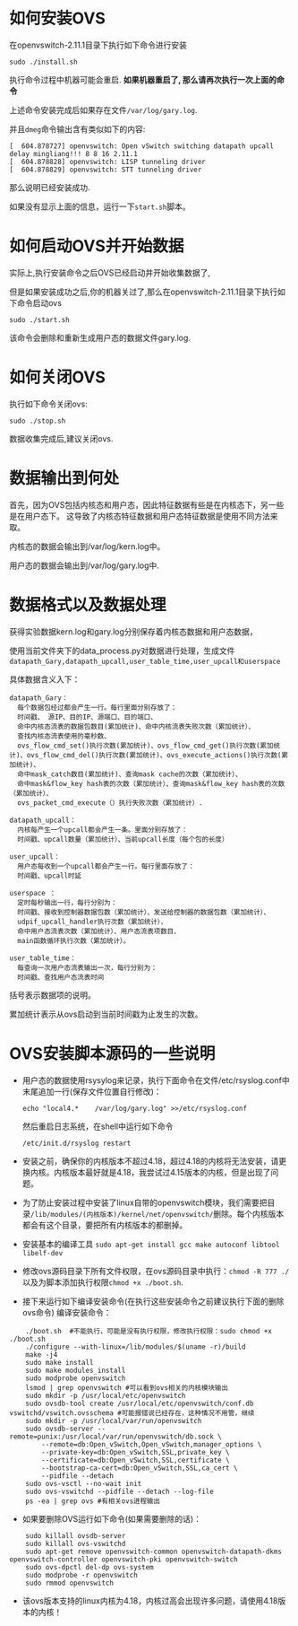 # 如何安装OVS

在openvswitch-2.11.1目录下执行如下命令进行安装

```
sudo ./install.sh
```

执行命令过程中机器可能会重启. **如果机器重启了, 那么请再次执行一次上面的命令**

上述命令安装完成后如果存在文件`/var/log/gary.log`.

并且`dmeg`命令输出含有类似如下的内容:

```
[  604.878727] openvswitch: Open vSwitch switching datapath upcall delay mingliang!!! 8 8 16 2.11.1
[  604.878828] openvswitch: LISP tunneling driver
[  604.878829] openvswitch: STT tunneling driver
```

那么说明已经安装成功.

如果没有显示上面的信息，运行一下`start.sh`脚本。

# 如何启动OVS并开始数据

实际上,执行安装命令之后OVS已经启动并开始收集数据了,

但是如果安装成功之后,你的机器关过了,那么在openvswitch-2.11.1目录下执行如下命令启动ovs

```
sudo ./start.sh
```

该命令会删除和重新生成用户态的数据文件gary.log.

# 如何关闭OVS

执行如下命令关闭ovs:

```
sudo ./stop.sh
```

数据收集完成后,建议关闭ovs.

# 数据输出到何处

首先，因为OVS包括内核态和用户态，因此特征数据有些是在内核态下，另一些是在用户态下。
这导致了内核态特征数据和用户态特征数据是使用不同方法来取。

内核态的数据会输出到/var/log/kern.log中。

用户态的数据会输出到/var/log/gary.log中.

# 数据格式以及数据处理

获得实验数据kern.log和gary.log分别保存着内核态数据和用户态数据，

使用当前文件夹下的data_process.py对数据进行处理，生成文件
 ```datapath_Gary,datapath_upcall,user_table_time,user_upcall和userspace```

具体数据含义入下：

  ```
datapath_Gary：
    每个数据包经过都会产生一行。每行里面分别存放了：
    时间戳、 源IP、目的IP、源端口、目的端口、
    命中内核态流表的数据包数目(累加统计)、命中内核流表失败次数（累加统计）、
    查找内核态流表使用的毫秒数、
    ovs_flow_cmd_set()执行次数(累加统计)、ovs_flow_cmd_get()执行次数(累加统计)、ovs_flow_cmd_del()执行次数(累加统计)、ovs_execute_actions()执行次数(累加统计)、
    命中mask_catch数目(累加统计)、查询mask cache的次数（累加统计）、
    命中mask&flow_key hash表的次数（累加统计）、查询mask&flow_key hash表的次数（累加统计）、
    ovs_packet_cmd_execute（）执行失败次数（累加统计）.

datapath_upcall：
    内核每产生一个upcall都会产生一条。里面分别存放了：
    时间戳、upcall数量（累加统计）、当前upcall长度（每个包的长度）

user_upcall：
    用户态每收到一个upcall都会产生一行。每行里面存放了：
    时间戳、upcall时延

userspace ：
    定时每秒输出一行，每行分别为：
    时间戳、接收到控制器数据包数（累加统计）、发送给控制器的数据包数（累加统计）、
    udpif_upcall_handler执行次数（累加统计）、
    命中用户态流表次数（累加统计）、用户态流表项数目、
    main函数循环执行次数（累加统计）。

user_table_time：
    每查询一次用户态流表输出一次，每行分别为：
    时间戳、查找用户态流表时间
  ```

括号表示数据项的说明。

累加统计表示从ovs启动到当前时间戳为止发生的次数。

# OVS安装脚本源码的一些说明

- 用户态的数据使用rsysylog来记录，执行下面命令在文件/etc/rsyslog.conf中末尾追加一行(保存文件位置自行修改)：

  ```
  echo "local4.*    /var/log/gary.log" >>/etc/rsyslog.conf
  ```

  然后重启日志系统，在shell中运行如下命令

  ```
  /etc/init.d/rsyslog restart 
  ```

- 安装之前，确保你的内核版本不超过4.18，超过4.18的内核将无法安装，请更换内核。内核版本最好就是4.18，我尝试过4.15版本的内核，但是出现了问题。


- 为了防止安装过程中安装了linux自带的openvswitch模块，我们需要把目录`/lib/modules/(内核版本)/kernel/net/openvswitch/`删除。每个内核版本都会有这个目录，要把所有内核版本的都删掉。


- 安装基本的编译工具 `sudo apt-get install gcc make autoconf libtool  libelf-dev`


- 修改ovs源码目录下所有文件权限，在ovs源码目录中执行：`chmod -R 777 ./` 以及为脚本添加执行权限`chmod +x ./boot.sh`.
- 接下来运行如下编译安装命令(在执行这些安装命令之前建议执行下面的删除ovs命令)
  编译安装命令：

```
	./boot.sh  #不能执行，可能是没有执行权限，修改执行权限：sudo chmod +x ./boot.sh
    ./configure --with-linux=/lib/modules/$(uname -r)/build
    make -j4
    sudo make install
    sudo make modules_install
    sudo modprobe openvswitch
    lsmod | grep openvswitch #可以看到ovs相关的内核模块输出
    sudo mkdir -p /usr/local/etc/openvswitch
    sudo ovsdb-tool create /usr/local/etc/openvswitch/conf.db vswitchd/vswitch.ovsschema #可能报错说已经存在，这种情况不用管，继续
    sudo mkdir -p /usr/local/var/run/openvswitch
    sudo ovsdb-server --remote=punix:/usr/local/var/run/openvswitch/db.sock \
        --remote=db:Open_vSwitch,Open_vSwitch,manager_options \
        --private-key=db:Open_vSwitch,SSL,private_key \
        --certificate=db:Open_vSwitch,SSL,certificate \
        --bootstrap-ca-cert=db:Open_vSwitch,SSL,ca_cert \
        --pidfile --detach
    sudo ovs-vsctl --no-wait init
    sudo ovs-vswitchd --pidfile --detach --log-file
    ps -ea | grep ovs #有相关ovs进程输出
```


- 如果要删除OVS运行如下命令(如果需要删除的话)：

```
    sudo killall ovsdb-server
    sudo killall ovs-vswitchd
    sudo apt-get remove openvswitch-common openvswitch-datapath-dkms openvswitch-controller openvswitch-pki openvswitch-switch
    sudo ovs-dpctl del-dp ovs-system
    sudo modprobe -r openvswitch 
    sudo rmmod openvswitch
```

- 该ovs版本支持的linux内核为4.18，内核过高会出现许多问题，请使用4.18版本的内核！
